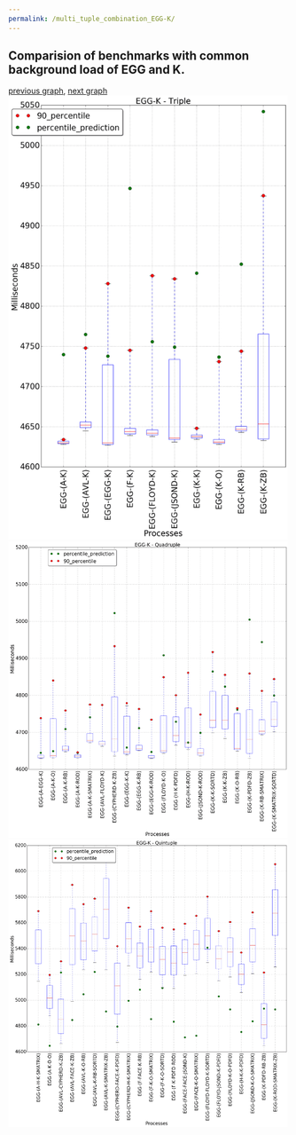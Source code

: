 ```yaml
---
permalink: /multi_tuple_combination_EGG-K/
---
```



## Comparision of benchmarks with common background load of EGG and K.

[previous graph](../multi_tuple_combination_EGG-JSOND/), [next graph](../multi_tuple_combination_EGG-O/)
![graph figure](./images/triple/EGG/EGG-K_box.png)![graph figure](./images/quadruple/EGG/EGG-K_box.png)![graph figure](./images/quintuple/EGG/EGG-K_box.png)